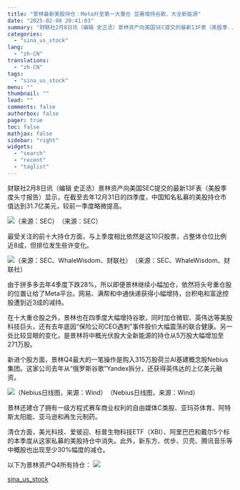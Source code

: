 ```yaml
---
title: "景林最新美股持仓：Meta升至第一大重仓 显著增持谷歌、大全新能源"
date: "2025-02-08 20:41:03"
summary: "财联社2月8日讯（编辑 史正丞）景林资产向美国SEC提交的最新13F表（美股季..."
categories:
  - "sina_us_stock"
lang:
  - "zh-CN"
translations:
  - "zh-CN"
tags:
  - "sina_us_stock"
menu: ""
thumbnail: ""
lead: ""
comments: false
authorbox: false
pager: true
toc: false
mathjax: false
sidebar: "right"
widgets:
  - "search"
  - "recent"
  - "taglist"
---
```


财联社2月8日讯（编辑 史正丞）景林资产向美国SEC提交的最新13F表（美股季度头寸报告）显示，在截至去年12月31日的四季度，中国知名私募的美股持仓市值达到31.7亿美元，较前一季度略微提高。

![（来源：SEC）](//n.sinaimg.cn/spider20250208/573/w2048h925/20250208/7055-d8fc8720a517d552fdb7897e96a65c8f.jpg)（来源：SEC）

最受关注的前十大持仓方面，与上季度相比依然是这10只股票，占整体仓位比例近8成，但排位发生些许变化。

![（来源：SEC、WhaleWisdom、财联社）](//n.sinaimg.cn/spider20250208/654/w1035h419/20250208/ccf5-636f176a2a4cef8ec0caf25e12341ef0.jpg)（来源：SEC、WhaleWisdom、财联社）

由于拼多多去年4季度下跌28%，所以即便景林继续小幅加仓，依然将头号重仓股的位置让给了Meta平台。网易、满帮和中通快递获得小幅增持，台积电和富途控股遭到近3成的减持。

在十大重仓股之外，景林也在四季度大幅增持谷歌，同时加仓微软、英伟达等美股科技巨头，还有去年底因“保险公司CEO遇刺”事件股价大幅震荡的联合健康。另一处比较显眼的变化，是景林将中概光伏股大全新能源的持仓从5万股大幅增加至271万股。

新进个股方面，景林Q4最大的一笔操作是购入315万股荷兰AI基建概念股Nebius集团。这家公司去年从“俄罗斯谷歌”Yandex拆分，还获得英伟达的上亿美元融资。

![（Nebius日线图，来源：Wind）](//n.sinaimg.cn/spider20250208/365/w1279h1486/20250208/9141-1116109e4faa22da27fb72d9f2468555.jpg)（Nebius日线图，来源：Wind）

景林还建仓了拥有一级方程式赛车商业权利的自由媒体C类股、亚玛芬体育、阿特斯太阳能、亚马逊和再生元制药。

清仓方面，美光科技、爱彼迎、标普生物科技ETF（XBI）、阿里巴巴和戴尔5个标的本季度从这家私募的美股持仓中消失。此外，新东方、优步、贝壳、腾讯音乐等中概股也出现至少30%幅度的减仓。

以下为景林资产Q4所有持仓：
![](//n.sinaimg.cn/spider20250208/436/w831h1205/20250208/22f2-2c1ab60fe13721eb2f3be8d2cb3e6421.png)

[sina_us_stock](https://finance.sina.com.cn/money/forex/forexinfo/2025-02-08/doc-ineiusht8628548.shtml)
